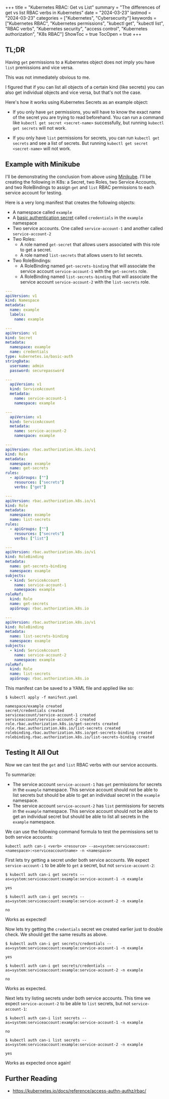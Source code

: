 +++
title = "Kubernetes RBAC: Get vs List"
summary = "The differences of get vs list RBAC verbs in Kubernetes"
date = "2024-03-23"
lastmod = "2024-03-23"
categories = ["Kubernetes", "Cybersecurity"]
keywords = ["Kubernetes RBAC", "Kubernetes permissions", "kubectl get", "kubectl list", "RBAC verbs", "Kubernetes security", "access control", "Kubernetes authorization", "K8s RBAC"]
ShowToc = true
TocOpen = true
+++

## TL;DR

Having `get` permissions to a Kubernetes object does not imply you have `list` premissions and vice versa.

This was not immediately obvious to me.

I figured that if you can list all objects of a certain kind (like secrets) you can also get individual objects and vice versa, but that's not the case.

Here's how it works using Kubernetes Secrets as an example object:

- If you only have `get` permissions, you will have to know the exact name of the secret you are trying to read beforehand. You can run a command like `kubectl get secret <secret-name>` successfully, but running `kubectl get secrets` will not work.

- If you only have `list` permissions for secrets, you can run `kubectl get secrets` and see a list of secrets. But running `kubectl get secret <secret-name>` will not work.


## Example with Minikube

I'll be demonstrating the conclusion from above using [Minikube](https://minikube.sigs.k8s.io/docs/). I'll be creating the following in K8s: a Secret, two Roles, two Service Accounts, and two RoleBindings to assign `get` and `list` RBAC permissions to each service account for testing.

Here is a very long manifest that creates the following objects:
- A namespace called `example`
- A [basic authentication secret](https://kubernetes.io/docs/concepts/configuration/secret/#basic-authentication-secret) called `credentials` in the `example` namespace
- Two service accounts. One called `service-account-1` and another called `service-account-2`
- Two Roles:
  - A role named `get-secret` that allows users associated with this role to get a secret.
  - A role named `list-secrets` that allows users to list secrets.
- Two RoleBindings:
  - A RoleBinding named `get-secrets-binding` that will associate the service account `service-account-1` with the `get-secrets` role.
  - A RoleBinding named `list-secrets-binding` that will associate the service account `service-account-2` with the `list-secrets` role.


```yaml
---
apiVersion: v1
kind: Namespace
metadata:
  name: example
  labels:
    name: example

---
apiVersion: v1
kind: Secret
metadata:
  namespace: example
  name: credentials
type: kubernetes.io/basic-auth
stringData:
  username: admin
  password: securepassword

---
  apiVersion: v1
  kind: ServiceAccount
  metadata:
    name: service-account-1
    namespace: example

---
  apiVersion: v1
  kind: ServiceAccount
  metadata:
    name: service-account-2
    namespace: example

---
apiVersion: rbac.authorization.k8s.io/v1
kind: Role
metadata:
  namespace: example
  name: get-secrets
rules:
  - apiGroups: [""]
    resources: ["secrets"]
    verbs: ["get"]

---
apiVersion: rbac.authorization.k8s.io/v1
kind: Role
metadata:
  namespace: example
  name: list-secrets
rules:
  - apiGroups: [""]
    resources: ["secrets"]
    verbs: ["list"]

---
apiVersion: rbac.authorization.k8s.io/v1
kind: RoleBinding
metadata:
  name: get-secrets-binding
  namespace: example
subjects:
  - kind: ServiceAccount
    name: service-account-1
    namespace: example
roleRef:
  kind: Role
  name: get-secrets
  apiGroup: rbac.authorization.k8s.io

---
apiVersion: rbac.authorization.k8s.io/v1
kind: RoleBinding
metadata:
  name: list-secrets-binding
  namespace: example
subjects:
  - kind: ServiceAccount
    name: service-account-2
    namespace: example
roleRef:
  kind: Role
  name: list-secrets
  apiGroup: rbac.authorization.k8s.io
```

This manifest can be saved to a YAML file and applied like so:

```shell
$ kubectl apply -f manifest.yaml

namespace/example created
secret/credentials created
serviceaccount/service-account-1 created
serviceaccount/service-account-2 created
role.rbac.authorization.k8s.io/get-secrets created
role.rbac.authorization.k8s.io/list-secrets created
rolebinding.rbac.authorization.k8s.io/get-secrets-binding created
rolebinding.rbac.authorization.k8s.io/list-secrets-binding created
```

## Testing It All Out

Now we can test the `get` and `list` RBAC verbs with our service accounts.

To summarize:
- The service account `service-account-1` has `get` permissions for secrets in the `example` namespace. This service account should not be able to list secrets but should be able to get an individual secret in the `example` namespace.
- The service account `service-account-2` has `list` permissions for secrets in the `example` namespace. This service account should not be able to get an individual secret but should be able to list all secrets in the `example` namespace.

We can use the following command formula to test the permissions set to both service accounts:
```shell
kubectl auth can-i <verb> <resource> --as=system:serviceaccount:<namespace>:<serviceaccountname> -n <namespace>
```

First lets try getting a secret under both service accounts. We expect `service-account-1` to be able to `get` a secret, but not `service-account-2`:

```shell
$ kubectl auth can-i get secrets --as=system:serviceaccount:example:service-account-1 -n example

yes
```

```shell
$ kubectl auth can-i get secrets --as=system:serviceaccount:example:service-account-2 -n example

no
```

Works as expected!

Now lets try getting the `credentials` secret we created earlier just to double check. We should get the same results as above.

```shell
$ kubectl auth can-i get secrets/credentials --as=system:serviceaccount:example:service-account-1 -n example

yes
```

```shell
$ kubectl auth can-i get secrets/credentials --as=system:serviceaccount:example:service-account-2 -n example

no
```

Works as expected.

Next lets try listing secrets under both service accounts. This time we expect `service-account-2` to be able to `list` secrets, but not `service-account-1`:

```shell
$ kubectl auth can-i list secrets --as=system:serviceaccount:example:service-account-1 -n example

no
```

```shell
$ kubectl auth can-i list secrets --as=system:serviceaccount:example:service-account-2 -n example

yes
```

Works as expected once again!

## Further Reading
- https://kubernetes.io/docs/reference/access-authn-authz/rbac/
